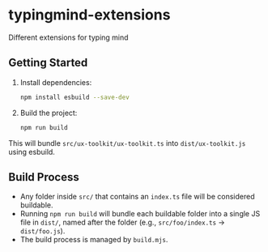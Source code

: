 # typingmind-extensions

Different extensions for typing mind

## Getting Started

1. Install dependencies:

   ```sh
   npm install esbuild --save-dev
   ```

2. Build the project:

   ```sh
   npm run build
   ```

This will bundle `src/ux-toolkit/ux-toolkit.ts` into `dist/ux-toolkit.js` using esbuild.

## Build Process

- Any folder inside `src/` that contains an `index.ts` file will be considered buildable.
- Running `npm run build` will bundle each buildable folder into a single JS file in `dist/`, named after the folder (e.g., `src/foo/index.ts` → `dist/foo.js`).
- The build process is managed by `build.mjs`.
